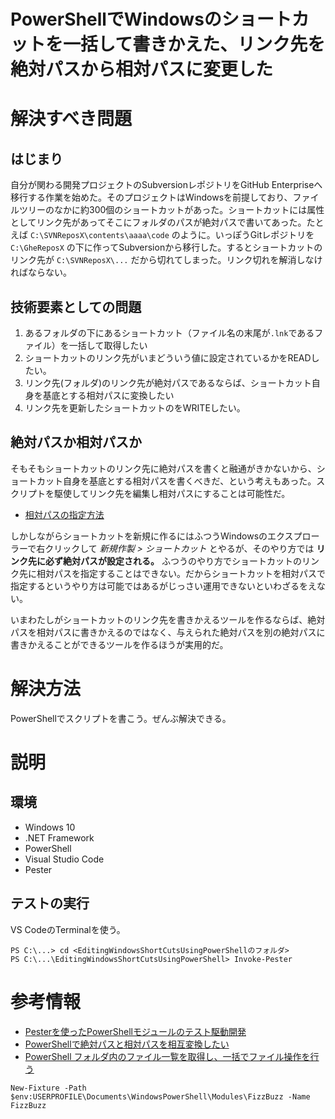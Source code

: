 PowerShellでWindowsのショートカットを一括して書きかえた、リンク先を絶対パスから相対パスに変更した
==============

# 解決すべき問題

## はじまり

自分が関わる開発プロジェクトのSubversionレポジトリをGitHub Enterpriseへ移行する作業を始めた。そのプロジェクトはWindowsを前提しており、ファイルツリーのなかに約300個のショートカットがあった。ショートカットには属性としてリンク先があってそこにフォルダのパスが絶対パスで書いてあった。たとえば `C:\SVNReposX\contents\aaaa\code` のように。いっぽうGitレポジトリを `C:\GheReposX` の下に作ってSubversionから移行した。するとショートカットのリンク先が `C:\SVNReposX\...` だから切れてしまった。リンク切れを解消しなければならない。

## 技術要素としての問題

1. あるフォルダの下にあるショートカット（ファイル名の末尾が`.lnk`であるファイル）を一括して取得したい
2. ショートカットのリンク先がいまどういう値に設定されているかをREADしたい。
3. リンク先(フォルダ)のリンク先が絶対パスであるならば、ショートカット自身を基底とする相対パスに変換したい
4. リンク先を更新したショートカットのをWRITEしたい。

## 絶対パスか相対パスか

そもそもショートカットのリンク先に絶対パスを書くと融通がきかないから、ショートカット自身を基底とする相対パスを書くべきだ、という考えもあった。スクリプトを駆使してリンク先を編集し相対パスにすることは可能性だ。

- [相対パスの指定方法](https://dulunoj.com/2018/02/13/%E7%9B%B8%E5%AF%BE%E3%83%91%E3%82%B9%E3%81%AE%E6%8C%87%E5%AE%9A%E6%96%B9%E6%B3%95/)

しかしながらショートカットを新規に作るにはふつうWindowsのエクスプローラーで右クリックして *新規作製 > ショートカット* とやるが、そのやり方では **リンク先に必ず絶対パスが設定される。** ふつうのやり方でショートカットのリンク先に相対パスを指定することはできない。だからショートカットを相対パスで指定するというやり方は可能ではあるがじっさい運用できないといわざるをえない。

いまわたしがショートカットのリンク先を書きかえるツールを作るならば、絶対パスを相対パスに書きかえるのではなく、与えられた絶対パスを別の絶対パスに書きかえることができるツールを作るほうが実用的だ。

# 解決方法

PowerShellでスクリプトを書こう。ぜんぶ解決できる。


# 説明

## 環境

- Windows 10
- .NET Framework
- PowerShell
- Visual Studio Code
- Pester

## テストの実行

VS CodeのTerminalを使う。

```
PS C:\...> cd <EditingWindowsShortCutsUsingPowerShellのフォルダ>
PS C:\...\EditingWindowsShortCutsUsingPowerShell> Invoke-Pester
```


# 参考情報

- [Pesterを使ったPowerShellモジュールのテスト駆動開発](https://qiita.com/yuki451/items/68d4b1f0bc235f7f318d)
- [PowerShellで絶対パスと相対パスを相互変換したい](https://qiita.com/yumura_s/items/0aed4c275432993e9174)
- [PowerShell フォルダ内のファイル一覧を取得し、一括でファイル操作を行う](https://mseeeen.msen.jp/how-to-get-list-of-files-in-folder-with-powershell/)



```
New-Fixture -Path $env:USERPROFILE\Documents\WindowsPowerShell\Modules\FizzBuzz -Name FizzBuzz
```